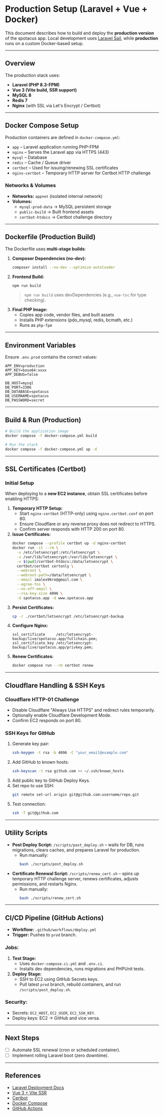 # Production Setup (Laravel + Vue + Docker)

This document describes how to build and deploy the **production version** of the spotacus app. Local development uses [Laravel Sail](https://laravel.com/docs/sail), while **production** runs on a custom Docker-based setup.

---

## Overview

The production stack uses:

- **Laravel (PHP 8.3-FPM)**
- **Vue 3 (Vite build, SSR support)**
- **MySQL 8**
- **Redis 7**
- **Nginx** (with SSL via Let's Encrypt / Certbot)

---

## Docker Compose Setup

Production containers are defined in `docker-compose.yml`:

- `app` – Laravel application running PHP-FPM
- `nginx` – Serves the Laravel app via HTTPS (443)
- `mysql` – Database
- `redis` – Cache / Queue driver
- `certbot` – Used for issuing/renewing SSL certificates
- `nginx-certbot` – Temporary HTTP server for Certbot HTTP challenge

### Networks & Volumes

- **Networks:** `appnet` (isolated internal network)
- **Volumes:**
    - `mysql-prod-data` → MySQL persistent storage
    - `public-build` → Built frontend assets
    - `certbot-htdocs` → Certbot challenge directory

---

## Dockerfile (Production Build)

The Dockerfile uses **multi-stage builds**:

1. **Composer Dependencies (no-dev):**
    ```bash
    composer install --no-dev --optimize-autoloader
    ```
2. **Frontend Build:**
    ```bash
    npm run build
    ```
    > `npm run build` uses devDependencies (e.g., `vue-tsc` for type checking).
3. **Final PHP Image:**
    - Copies app code, vendor files, and built assets
    - Installs PHP extensions (pdo_mysql, redis, bcmath, etc.)
    - Runs as `php-fpm`

---

## Environment Variables

Ensure `.env.prod` contains the correct values:

```dotenv
APP_ENV=production
APP_KEY=base64:xxxx
APP_DEBUG=false

DB_HOST=mysql
DB_PORT=3306
DB_DATABASE=spotacus
DB_USERNAME=spotacus
DB_PASSWORD=secret
```

---

## Build & Run (Production)

```bash
# Build the application image
docker compose -f docker-compose.yml build

# Run the stack
docker compose -f docker-compose.yml up -d
```

---

## SSL Certificates (Certbot)

### Initial Setup

When deploying to a **new EC2 instance**, obtain SSL certificates before enabling HTTPS:

1. **Temporary HTTP Setup:**
    - Start `nginx-certbot` (HTTP-only) using `nginx.certbot.conf` on port 80.
    - Ensure Cloudflare or any reverse proxy does not redirect to HTTPS.
    - Confirm server responds with HTTP 200 on port 80.
2. **Issue Certificates:**
    ```bash
    docker compose --profile certbot up -d nginx-certbot
    docker run -it --rm \
      -v /etc/letsencrypt:/etc/letsencrypt \
      -v /var/lib/letsencrypt:/var/lib/letsencrypt \
      -v $(pwd)/certbot-htdocs:/data/letsencrypt \
      certbot/certbot certonly \
      --webroot \
      --webroot-path=/data/letsencrypt \
      --email imalex96ro@gmail.com \
      --agree-tos \
      --no-eff-email \
      --rsa-key-size 4096 \
      -d spotacus.app -d www.spotacus.app
    ```
3. **Persist Certificates:**
    ```bash
    cp -r ./certbot/letsencrypt /etc/letsencrypt-backup
    ```
4. **Configure Nginx:**
    ```nginx
    ssl_certificate     /etc/letsencrypt-backup/live/spotacus.app/fullchain.pem;
    ssl_certificate_key /etc/letsencrypt-backup/live/spotacus.app/privkey.pem;
    ```
5. **Renew Certificates:**
    ```bash
    docker compose run --rm certbot renew
    ```

---

## Cloudflare Handling & SSH Keys

### Cloudflare HTTP-01 Challenge

- Disable Cloudflare "Always Use HTTPS" and redirect rules temporarily.
- Optionally enable Cloudflare Development Mode.
- Confirm EC2 responds on port 80.

### SSH Keys for GitHub

1. Generate key pair:
    ```bash
    ssh-keygen -t rsa -b 4096 -C "your_email@example.com"
    ```
2. Add GitHub to known hosts:
    ```bash
    ssh-keyscan -t rsa github.com >> ~/.ssh/known_hosts
    ```
3. Add public key to GitHub Deploy Keys.
4. Set repo to use SSH:
    ```bash
    git remote set-url origin git@github.com:username/repo.git
    ```
5. Test connection:
    ```bash
    ssh -T git@github.com
    ```

---

## Utility Scripts

- **Post Deploy Script:** `/scripts/post_deploy.sh` – waits for DB, runs migrations, clears caches, and prepares Laravel for production.
    - Run manually:
        ```bash
        bash ./scripts/post_deploy.sh
        ```
- **Certificate Renewal Script:** `/scripts/renew_cert.sh` – spins up temporary HTTP challenge server, renews certificates, adjusts permissions, and restarts Nginx.
    - Run manually:
        ```bash
        bash ./scripts/renew_cert.sh
        ```

---

## CI/CD Pipeline (GitHub Actions)

- **Workflow:** `.github/workflows/deploy.yml`
- **Trigger:** Pushes to `prod` branch.

### Jobs:

1. **Test Stage:**
    - Uses `docker-compose.ci.yml` and `.env.ci`.
    - Installs dev dependencies, runs migrations and PHPUnit tests.
2. **Deploy Stage:**
    - SSH to EC2 using GitHub Secrets keys.
    - Pull latest `prod` branch, rebuild containers, and run `/scripts/post_deploy.sh`.

### Security:

- Secrets: `EC2_HOST`, `EC2_USER`, `EC2_SSH_KEY`.
- Deploy keys: EC2 → GitHub and vice versa.

---

## Next Steps

- [ ] Automate SSL renewal (cron or scheduled container).
- [ ] Implement rolling Laravel boot (zero downtime).

---

## References

- [Laravel Deployment Docs](https://laravel.com/docs/deployment)
- [Vue 3 + Vite SSR](https://vitejs.dev/guide/ssr.html)
- [Certbot](https://certbot.eff.org/)
- [Docker Compose](https://docs.docker.com/compose/)
- [GitHub Actions](https://docs.github.com/en/actions)

